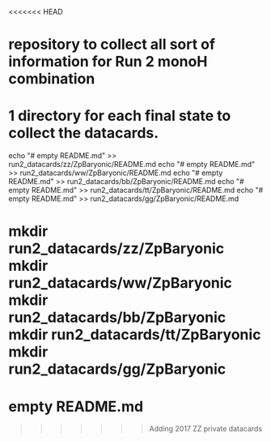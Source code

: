 <<<<<<< HEAD
# repository to collect all sort of information for Run 2 monoH combination 

# 1 directory for each final state to collect the datacards. 


echo "# empty README.md" >> run2_datacards/zz/ZpBaryonic/README.md
echo "# empty README.md" >> run2_datacards/ww/ZpBaryonic/README.md
echo "# empty README.md" >> run2_datacards/bb/ZpBaryonic/README.md
echo "# empty README.md" >> run2_datacards/tt/ZpBaryonic/README.md
echo "# empty README.md" >> run2_datacards/gg/ZpBaryonic/README.md


mkdir  run2_datacards/zz/ZpBaryonic
mkdir  run2_datacards/ww/ZpBaryonic
mkdir  run2_datacards/bb/ZpBaryonic
mkdir  run2_datacards/tt/ZpBaryonic
mkdir  run2_datacards/gg/ZpBaryonic
=======
# empty README.md
>>>>>>> Adding 2017 ZZ private datacards
